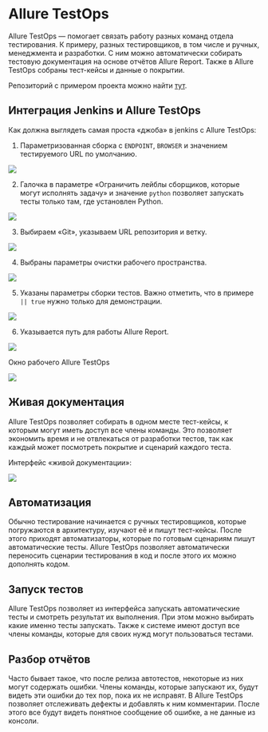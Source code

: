 # Allure TestOps
Allure TestOps — помогает связать работу разных команд отдела тестирования. К примеру, разных тестировщиков, в том числе и ручных, менеджмента и разработки. С ним можно автоматически собирать тестовую документация на основе отчётов Allure Report. Также в Allure TestOps собраны тест-кейсы и данные о покрытии.

Репозиторий с примером проекта можно найти [тут](https://github.com/eroshenkoam/allure-pytest-example).

## Интеграция Jenkins и Allure TestOps
Как должна выглядеть самая проста «джоба» в jenkins с Allure TestOps:

1. Параметризованная сборка с `ENDPOINT`, `BROWSER` и значением тестируемого URL по умолчанию.

![](https://raw.githubusercontent.com/qa-guru/knowledge-base/main/img/python/allure-py/001.png)

2. Галочка в параметре «Ограничить лейблы сборщиков, которые могут исполнять задачу» и значение `python` позволяет запускать тесты только там, где установлен Python.

![](https://raw.githubusercontent.com/qa-guru/knowledge-base/main/img/python/allure-py/002.png)

3. Выбираем «Git», указываем URL репозитория и ветку.

![](https://raw.githubusercontent.com/qa-guru/knowledge-base/main/img/python/allure-py/003.png)

4. Выбраны параметры очистки рабочего пространства.

![](https://raw.githubusercontent.com/qa-guru/knowledge-base/main/img/python/allure-py/004.png)

5. Указаны параметры сборки тестов. Важно отметить, что в примере `|| true` нужно только для демонстрации.

![](https://raw.githubusercontent.com/qa-guru/knowledge-base/main/img/python/allure-py/005.png)

6. Указывается путь для работы Allure Report.

![](https://raw.githubusercontent.com/qa-guru/knowledge-base/main/img/python/allure-py/006.png)

Окно рабочего Allure TestOps

![](https://raw.githubusercontent.com/qa-guru/knowledge-base/main/img/python/allure-py/007.png)

## Живая документация
Allure TestOps позволяет собирать в одном месте тест-кейсы, к которым могут иметь доступ все члены команды. Это позволяет экономить время и не отвлекаться от разработки тестов, так как каждый может посмотреть покрытие и сценарий каждого теста.

Интерфейс «живой документации»:

![](https://raw.githubusercontent.com/qa-guru/knowledge-base/main/img/allure/allure-3.png)

## Автоматизация
Обычно тестирование начинается с ручных тестировщиков, которые погружаются в архитектуру, изучают её и пишут тест-кейсы. После этого приходят автоматизаторы, которые по готовым сценариям пишут автоматические тесты. Allure TestOps позволяет автоматически переносить сценарии тестирования в код и после этого их можно дополнять кодом.

## Запуск тестов
Allure TestOps позволяет из интерфейса запускать автоматические тесты и смотреть результат их выполнения. При этом можно выбирать какие именно тесты запускать. Также к системе имеют доступ все члены команды, которые для своих нужд могут пользоваться тестами.

## Разбор отчётов
Часто бывает такое, что после релиза автотестов, некоторые из них могут содержать ошибки. Члены команды, которые запускают их, будут видеть эти ошибки до тех пор, пока их не исправят. В Allure TestOps позволяет отслеживать дефекты и добавлять к ним комментарии. После этого все будут видеть понятное сообщение об ошибке, а не данные из консоли.
